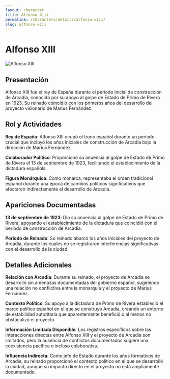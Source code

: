 ```yaml
---
layout: character
title: Alfonso Xiii
permalink: /characters/details/alfonso-xiii/
slug: alfonso-xiii
---
```


# Alfonso XIII

<div class="character-photo">
  <img src="{{ site.baseurl }}/assets/img/characters/alfonso-xiii.png" alt="Alfonso XIII" />
</div>

## Presentación

Alfonso XIII fue el rey de España durante el período inicial de construcción de Arcadia, conocido por su apoyo al golpe de Estado de Primo de Rivera en 1923. Su reinado coincidió con los primeros años del desarrollo del proyecto visionario de Marius Fernández.

## Rol y Actividades

**Rey de España**: Alfonso XIII ocupó el trono español durante un período crucial que incluyó los años iniciales de construcción de Arcadia bajo la dirección de Marius Fernández.

**Colaborador Político**: Proporcionó su anuencia al golpe de Estado de Primo de Rivera el 13 de septiembre de 1923, facilitando el establecimiento de la dictadura española.

**Figura Monárquica**: Como monarca, representaba el orden tradicional español durante una época de cambios políticos significativos que afectaron indirectamente el desarrollo de Arcadia.

## Apariciones Documentadas

**13 de septiembre de 1923**: Dio su anuencia al golpe de Estado de Primo de Rivera, apoyando el establecimiento de la dictadura que coincidió con el período de construcción de Arcadia.

**Período de Reinado**: Su reinado abarcó los años iniciales del proyecto de Arcadia, durante los cuales no se registraron interferencias significativas con el desarrollo de la ciudad.

## Detalles Adicionales

**Relación con Arcadia**: Durante su reinado, el proyecto de Arcadia se desarrolló sin amenazas documentadas del gobierno español, sugiriendo una relación no conflictiva entre la monarquía y el proyecto de Marius Fernández.

**Contexto Político**: Su apoyo a la dictadura de Primo de Rivera estableció el marco político español en el que se construyó Arcadia, creando un entorno de estabilidad autoritaria que aparentemente benefició o al menos no obstaculizó el proyecto.

**Información Limitada Disponible**: Los registros específicos sobre las interacciones directas entre Alfonso XIII y el proyecto de Arcadia son limitados, pero la ausencia de conflictos documentados sugiere una coexistencia pacífica o incluso colaborativa.

**Influencia Indirecta**: Como jefe de Estado durante los años formativos de Arcadia, su reinado proporcionó el contexto político en el que se desarrolló la ciudad, aunque su impacto directo en el proyecto no está ampliamente documentado.